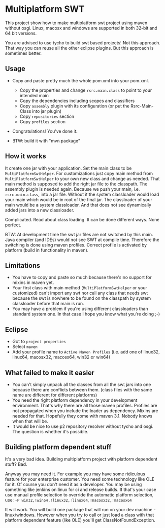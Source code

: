 Multiplatform SWT
==================

This project show how to make multiplatform swt project using maven without osgi. Linux, macosx
and windows are supported in both 32-bit and 64 bit versions.

You are advised to use tycho to build swt based projects! Not this approach. That way you can reuse
all the other eclipse plugins. But this approach is sometimes better.


Usage
-----

* Copy and paste pretty much the whole pom.xml into your pom.xml.
  - Copy the properties and change `rsrc.main.class` to point to your intended main
  - Copy the dependencies including scopes and classifiers
  - Copy `assembly` plugin with its configuration (or put the Rsrc-Main-Class into jar plugin)
  - Copy `repositories` section
  - Copy `profiles` section
* Congratulations! You've done it.

* BTW: build it with "mvn package"


How it works
------------

It create one jar with your application. Set the main class to be `MultiPlatformSwtHelper`.
For customizations just copy main method from `MultiPlatformSwtHelper` to your own new class
and change as needed. That main method is supposed to add the right jar file to the classpath.
The assembly plugin is needed again. Because we push your main, i.e. `rsrc.main.class`, into
a jar file. Without it the system classloader would load your main which would be in root
of the final jar. The classloader of your main would be a system classloader. And that does
not see dynamically added jars into a new classloader.

Complicated. Read about class loading. It can be done different ways. None perfect. 

BTW: At development time the swt jar files are not switched by this main. Java compiler
(and IDEs) would not see SWT at compile time. Therefore the switching is done using maven
profiles. Correct profile is activated by platform (build in functionality in maven).


Limitations
-----------

* You have to copy and paste so much because there's no support for mixins in maven yet.
* Your first class with main method (`MultiPlatformSwtHelper` or your customized) can't
  import any swt nor call any class that needs swt because the swt is nowhere to be found
  on the classpath by system classloader before that main is run.
* You may have a problem if you're using different classloaders than standard system one.
  In that case I hope you know what you're doing ;-)


Eclipse
-------

* Got to `project properties`
* Select `maven`
* Add your profile name to `Active Maven Profiles` (i.e. add one of linux32, linux64,
  macosx32, macosx64, win32 or win64)


What failed to make it easier
-----------------------------

* You can't simply unpack all the classes from all the swt jars into one because there are
  conflicts between them. (class files with the same name are different for different platforms)
* You need the right platform dependency in your development environment. That's why there are
  all those maven profiles. Profiles are not propagated when you include the loader as dependency.
  Mixins are needed for that. Hopefully they come with maven 3.1. Nobody knows when that will be.
* It would be nice to use p2 repository resolver without tycho and osgi. The question is whether
  it's possible.


Building platform dependent stuff
---------------------------------

It's a very bad idea. Building multiplatform project with platform dependent stuff? Bad.

Anyway you may need it. For example you may have some ridiculous feature for your enterprise
customer. You need some technology like OLE for it. Of course you don't need it as a developer.
You may be using something like jenkins on linux for ci and release builds. If that's your case
use manual profile selection to override the automatic platform selection, use:
  `-P win32,!win64,!linux32,!linux64,!macosx32,!macosx64`

It will work. You will build one package that will run on your dev machine - linux/windows.
However when you try to call or just load a class with that platform dependent feature (like OLE)
you'll get ClassNotFoundException.
